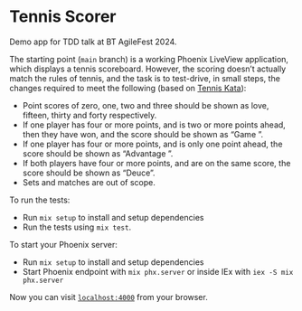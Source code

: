 # Tennis Scorer

Demo app for TDD talk at BT AgileFest 2024.

The starting point (`main` branch) is a working Phoenix LiveView application,
which displays a tennis scoreboard. However, the scoring doesn’t actually match
the rules of tennis, and the task is to test-drive, in small steps, the changes
required to meet the following (based on [Tennis
Kata](https://sammancoaching.org/kata_descriptions/tennis.html)):

  * Point scores of zero, one, two and three should be shown as love, fifteen,
    thirty and forty respectively.
  * If one player has four or more points, and is two or more points ahead,
    then they have won, and the score should be shown as “Game <player>”.
  * If one player has four or more points, and is only one point ahead, the
    score should be shown as “Advantage <player>”.
  * If both players have four or more points, and are on the same score, the
    score should be shown as “Deuce”.
  * Sets and matches are out of scope.

To run the tests:

  * Run `mix setup` to install and setup dependencies
  * Run the tests using `mix test`.

To start your Phoenix server:

  * Run `mix setup` to install and setup dependencies
  * Start Phoenix endpoint with `mix phx.server` or inside IEx with `iex -S mix phx.server`

Now you can visit [`localhost:4000`](http://localhost:4000) from your browser.
